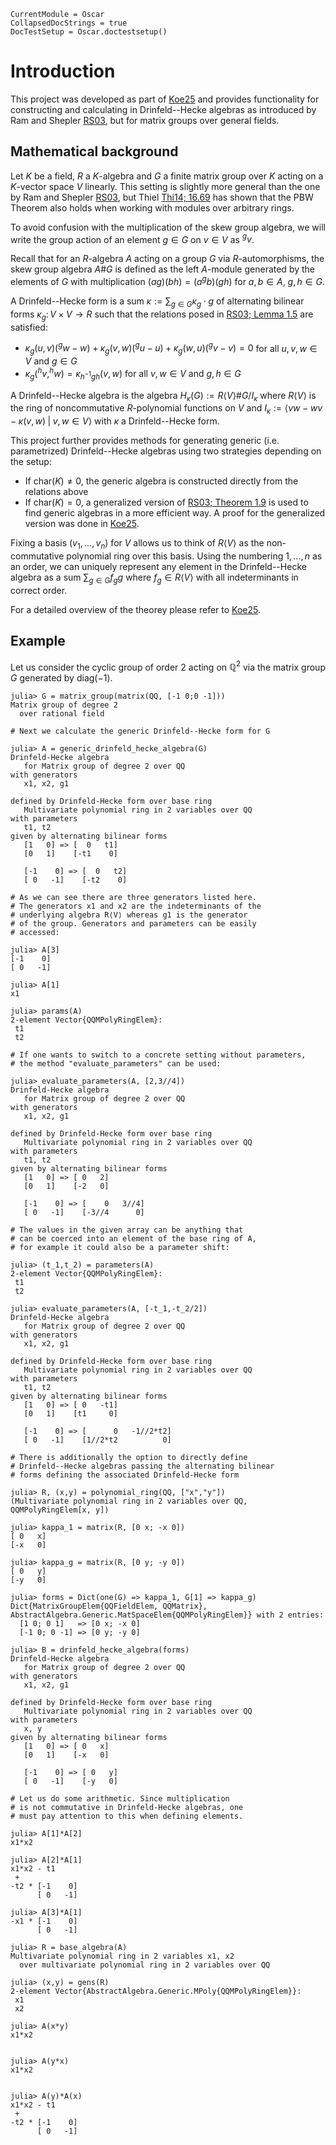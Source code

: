 ```@meta
CurrentModule = Oscar
CollapsedDocStrings = true
DocTestSetup = Oscar.doctestsetup()
```

# Introduction
This project was developed as part of [Koe25](@cite) and provides functionality for
constructing and calculating in Drinfeld--Hecke algebras
as introduced by Ram and Shepler [RS03](@cite), but for matrix 
groups over general fields.

## Mathematical background

Let $K$ be a field, $R$ a $K$-algebra and $G$ a finite matrix group over $K$
acting on a $K$-vector space $V$ linearly. This setting is slightly
more general than the one by Ram and Shepler [RS03](@cite), but Thiel [Thi14; 16.69](@cite)
has shown that the PBW Theorem also holds when working with modules
over arbitrary rings.

To avoid confusion with the multiplication of the skew group algebra,
we will write the group action of an element $g\in G$ on $v\in V$ as $^gv$.

Recall that for an $R$-algebra $A$ acting on a group $G$ via $R$-automorphisms,
the skew group algebra $A\#G$ is defined as the left $A$-module generated
by the elements of $G$ with multiplication $(ag)(bh) = (a ^gb)(gh)$ for $a,b\in A$,
$g,h\in G$.


A Drinfeld--Hecke form is a sum
$\kappa := \sum_{g\in G} \kappa_g \cdot g$
of alternating bilinear forms $\kappa_g\colon V\times V \rightarrow R$
such that the relations posed in [RS03; Lemma 1.5](@cite) are satisfied:

- $\kappa_g(u,v)(^gw-w)+\kappa_g(v,w)(^gu-u)+\kappa_g(w,u)(^gv-v) = 0$ for all $u,v,w\in V$ and $g\in G$
- $\kappa_g(^hv,^hw)=\kappa_{h^{-1}gh}(v,w)$ for all $v,w\in V$ and $g, h\in G$

A Drinfeld--Hecke algebra is the algebra
$H_{\kappa}(G) := R\langle V \rangle \# G / I_{\kappa}$
where $R\langle V \rangle$ is the ring of noncommutative $R$-polynomial functions on $V$ and
$I_{\kappa} := \langle vw-wv-\kappa(v,w) \;|\; v,w\in V\rangle$
with $\kappa$ a Drinfeld--Hecke form.

This project further provides methods for generating generic (i.e. parametrized) 
Drinfeld--Hecke algebras using two strategies depending on the setup:
- If $\text{char}(K) \neq 0$, the generic algebra is constructed directly from the relations above
- If $\text{char}(K) = 0$, a generalized version of [RS03; Theorem 1.9](@cite) is used to find generic algebras in a more efficient way. A proof for the generalized version was done in [Koe25](@cite).

Fixing a basis $(v_1,\dots,v_n)$ for $V$ allows us to think of $R\langle V\rangle$ as the non-commutative polynomial
ring over this basis. Using the numbering $1,\dots,n$ as an order,
 we can uniquely represent any element in the Drinfeld--Hecke algebra as a sum $\sum_{g\in G}f_g g$ where 
$f_g \in R\langle V\rangle$ with all indeterminants in correct order.

For a detailed overview of the theorey please refer to [Koe25](@cite).

## Example

Let us consider the cyclic group of order $2$ acting on $\mathbb{Q}^2$
via the matrix group $G$ generated by $\text{diag}(-1)$.

```jldoctest
julia> G = matrix_group(matrix(QQ, [-1 0;0 -1]))
Matrix group of degree 2
  over rational field

# Next we calculate the generic Drinfeld--Hecke form for G

julia> A = generic_drinfeld_hecke_algebra(G)
Drinfeld-Hecke algebra
   for Matrix group of degree 2 over QQ
with generators
   x1, x2, g1

defined by Drinfeld-Hecke form over base ring
   Multivariate polynomial ring in 2 variables over QQ
with parameters 
   t1, t2
given by alternating bilinear forms
   [1   0] => [  0   t1]
   [0   1]    [-t1    0]

   [-1    0] => [  0   t2]
   [ 0   -1]    [-t2    0]

# As we can see there are three generators listed here. 
# The generators x1 and x2 are the indeterminants of the
# underlying algebra R⟨V⟩ whereas g1 is the generator
# of the group. Generators and parameters can be easily 
# accessed:

julia> A[3]
[-1    0]
[ 0   -1]

julia> A[1]
x1

julia> params(A)
2-element Vector{QQMPolyRingElem}:
 t1
 t2

# If one wants to switch to a concrete setting without parameters,
# the method "evaluate_parameters" can be used:

julia> evaluate_parameters(A, [2,3//4])
Drinfeld-Hecke algebra
   for Matrix group of degree 2 over QQ
with generators
   x1, x2, g1

defined by Drinfeld-Hecke form over base ring
   Multivariate polynomial ring in 2 variables over QQ
with parameters 
   t1, t2
given by alternating bilinear forms
   [1   0] => [ 0   2]
   [0   1]    [-2   0]

   [-1    0] => [    0   3//4]
   [ 0   -1]    [-3//4      0]

# The values in the given array can be anything that 
# can be coerced into an element of the base ring of A, 
# for example it could also be a parameter shift:

julia> (t_1,t_2) = parameters(A)
2-element Vector{QQMPolyRingElem}:
 t1
 t2

julia> evaluate_parameters(A, [-t_1,-t_2/2])
Drinfeld-Hecke algebra
   for Matrix group of degree 2 over QQ
with generators
   x1, x2, g1

defined by Drinfeld-Hecke form over base ring
   Multivariate polynomial ring in 2 variables over QQ
with parameters 
   t1, t2
given by alternating bilinear forms
   [1   0] => [ 0   -t1]
   [0   1]    [t1     0]

   [-1    0] => [      0   -1//2*t2]
   [ 0   -1]    [1//2*t2          0]

# There is additionally the option to directly define
# Drinfeld--Hecke algebras passing the alternating bilinear
# forms defining the associated Drinfeld-Hecke form

julia> R, (x,y) = polynomial_ring(QQ, ["x","y"])
(Multivariate polynomial ring in 2 variables over QQ, QQMPolyRingElem[x, y])

julia> kappa_1 = matrix(R, [0 x; -x 0])
[ 0   x]
[-x   0]

julia> kappa_g = matrix(R, [0 y; -y 0])
[ 0   y]
[-y   0]

julia> forms = Dict(one(G) => kappa_1, G[1] => kappa_g)
Dict{MatrixGroupElem{QQFieldElem, QQMatrix}, AbstractAlgebra.Generic.MatSpaceElem{QQMPolyRingElem}} with 2 entries:
  [1 0; 0 1]   => [0 x; -x 0]
  [-1 0; 0 -1] => [0 y; -y 0]

julia> B = drinfeld_hecke_algebra(forms)
Drinfeld-Hecke algebra
   for Matrix group of degree 2 over QQ
with generators
   x1, x2, g1

defined by Drinfeld-Hecke form over base ring
   Multivariate polynomial ring in 2 variables over QQ
with parameters 
   x, y
given by alternating bilinear forms
   [1   0] => [ 0   x]
   [0   1]    [-x   0]

   [-1    0] => [ 0   y]
   [ 0   -1]    [-y   0]

# Let us do some arithmetic. Since multiplication
# is not commutative in Drinfeld-Hecke algebras, one 
# must pay attention to this when defining elements.

julia> A[1]*A[2]
x1*x2

julia> A[2]*A[1]
x1*x2 - t1
 + 
-t2 * [-1    0]
      [ 0   -1]
      
julia> A[3]*A[1]
-x1 * [-1    0]
      [ 0   -1]

julia> R = base_algebra(A)
Multivariate polynomial ring in 2 variables x1, x2
  over multivariate polynomial ring in 2 variables over QQ

julia> (x,y) = gens(R)
2-element Vector{AbstractAlgebra.Generic.MPoly{QQMPolyRingElem}}:
 x1
 x2

julia> A(x*y)
x1*x2


julia> A(y*x)
x1*x2


julia> A(y)*A(x)
x1*x2 - t1
 + 
-t2 * [-1    0]
      [ 0   -1]
```

